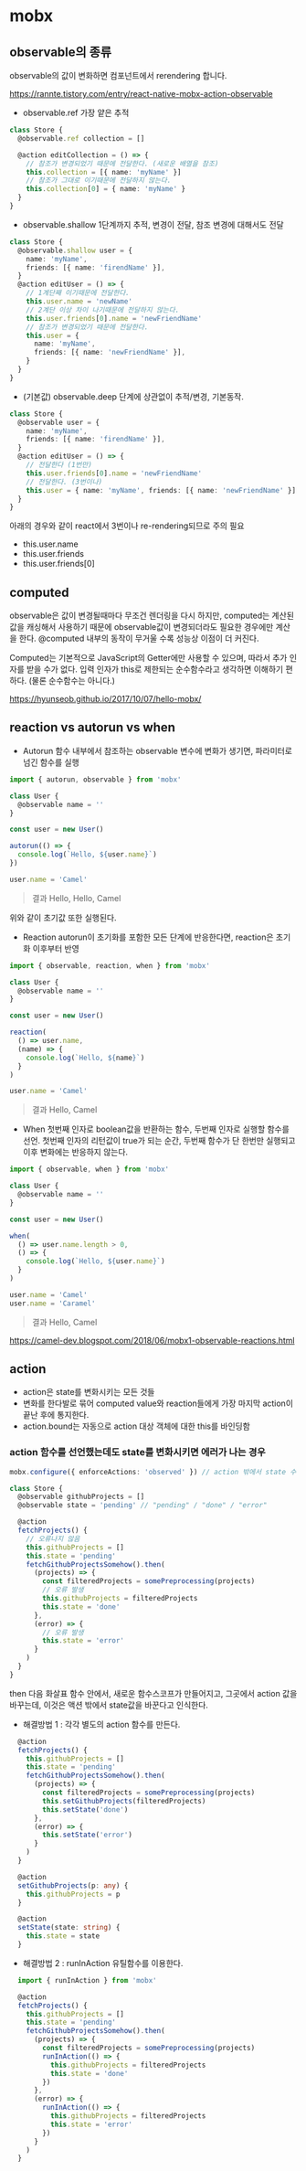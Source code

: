 # mobx

## observable의 종류

observable의 값이 변화하면 컴포넌트에서 rerendering 합니다.

https://rannte.tistory.com/entry/react-native-mobx-action-observable

- observable.ref
  가장 얕은 추적

```typescript
class Store {
  @observable.ref collection = []

  @action editCollection = () => {
    // 참조가 변경되었기 때문에 전달한다. (새로운 배열을 참조)
    this.collection = [{ name: 'myName' }]
    // 참조가 그대로 이기때문에 전달하지 않는다.
    this.collection[0] = { name: 'myName' }
  }
}
```

- observable.shallow
  1단계까지 추적, 변경이 전달, 참조 변경에 대해서도 전달

```typescript
class Store {
  @observable.shallow user = {
    name: 'myName',
    friends: [{ name: 'firendName' }],
  }
  @action editUser = () => {
    // 1계단째 이기때문에 전달한다.
    this.user.name = 'newName'
    // 2계단 이상 차이 나기때문에 전달하지 않는다.
    this.user.friends[0].name = 'newFriendName'
    // 참조가 변경되었기 때문에 전달한다.
    this.user = {
      name: 'myName',
      friends: [{ name: 'newFriendName' }],
    }
  }
}
```

- (기본값) observable.deep
  단계에 상관없이 추적/변경, 기본동작.

```typescript
class Store {
  @observable user = {
    name: 'myName',
    friends: [{ name: 'firendName' }],
  }
  @action editUser = () => {
    // 전달한다 (1번만)
    this.user.friends[0].name = 'newFriendName'
    // 전달한다. (3번이나)
    this.user = { name: 'myName', friends: [{ name: 'newFriendName' }] }
  }
}
```

아래의 경우와 같이 react에서 3번이나 re-rendering되므로 주의 필요

- this.user.name
- this.user.friends
- this.user.friends[0]

## computed

observable은 값이 변경될때마다 무조건 렌더링을 다시 하지만, computed는 계산된 값을 캐싱해서 사용하기 때문에
observable값이 변경되더라도 필요한 경우에만 계산을 한다.
@computed 내부의 동작이 무거울 수록 성능상 이점이 더 커진다.

Computed는 기본적으로 JavaScript의 Getter에만 사용할 수 있으며, 따라서 추가 인자를 받을 수가 없다. 입력 인자가 this로 제한되는 순수함수라고 생각하면 이해하기 편하다. (물론 순수함수는 아니다.)

https://hyunseob.github.io/2017/10/07/hello-mobx/

## reaction vs autorun vs when

- Autorun
  함수 내부에서 참조하는 observable 변수에 변화가 생기면, 파라미터로 넘긴 함수를 실행

```typescript
import { autorun, observable } from 'mobx'

class User {
  @observable name = ''
}

const user = new User()

autorun(() => {
  console.log(`Hello, ${user.name}`)
})

user.name = 'Camel'
```

> 결과
> Hello,
> Hello, Camel

위와 같이 초기값 또한 실행된다.

- Reaction
  autorun이 초기화를 포함한 모든 단계에 반응한다면, reaction은 초기화 이후부터 반영

```typescript
import { observable, reaction, when } from 'mobx'

class User {
  @observable name = ''
}

const user = new User()

reaction(
  () => user.name,
  (name) => {
    console.log(`Hello, ${name}`)
  }
)

user.name = 'Camel'
```

> 결과
> Hello, Camel

- When
  첫번째 인자로 boolean값을 반환하는 함수, 두번째 인자로 실행할 함수를 선언. 첫번째 인자의 리턴값이 true가 되는 순간, 두번째 함수가 단 한번만 실행되고 이후 변화에는 반응하지 않는다.

```typescript
import { observable, when } from 'mobx'

class User {
  @observable name = ''
}

const user = new User()

when(
  () => user.name.length > 0,
  () => {
    console.log(`Hello, ${user.name}`)
  }
)

user.name = 'Camel'
user.name = 'Caramel'
```

> 결과
> Hello, Camel

https://camel-dev.blogspot.com/2018/06/mobx1-observable-reactions.html

## action

- action은 state를 변화시키는 모든 것들
- 변화를 한다발로 묶어 computed value와 reaction들에게 가장 마지막 action이 끝난 후에 통지한다.
- action.bound는 자동으로 action 대상 객체에 대한 this를 바인딩함

### action 함수를 선언했는데도 state를 변화시키면 에러가 나는 경우

```typescript
mobx.configure({ enforceActions: 'observed' }) // action 밖에서 state 수정을 비허용한다

class Store {
  @observable githubProjects = []
  @observable state = 'pending' // "pending" / "done" / "error"

  @action
  fetchProjects() {
    // 오류나지 않음
    this.githubProjects = []
    this.state = 'pending'
    fetchGithubProjectsSomehow().then(
      (projects) => {
        const filteredProjects = somePreprocessing(projects)
        // 오류 발생
        this.githubProjects = filteredProjects
        this.state = 'done'
      },
      (error) => {
        // 오류 발생
        this.state = 'error'
      }
    )
  }
}
```

then 다음 화살표 함수 안에서, 새로운 함수스코프가 만들어지고, 그곳에서 action 값을 바꾸는데, 이것은 액션 밖에서 state값을 바꾼다고 인식한다.

- 해결방법 1 : 각각 별도의 action 함수를 만든다.

```typescript
  @action
  fetchProjects() {
    this.githubProjects = []
    this.state = 'pending'
    fetchGithubProjectsSomehow().then(
      (projects) => {
        const filteredProjects = somePreprocessing(projects)
        this.setGithubProjects(filteredProjects)
        this.setState('done')
      },
      (error) => {
        this.setState('error')
      }
    )
  }

  @action
  setGithubProjects(p: any) {
    this.githubProjects = p
  }

  @action
  setState(state: string) {
    this.state = state
  }
```

- 해결방법 2 : runInAction 유틸함수를 이용한다.

```typescript
  import { runInAction } from 'mobx'

  @action
  fetchProjects() {
    this.githubProjects = []
    this.state = 'pending'
    fetchGithubProjectsSomehow().then(
      (projects) => {
        const filteredProjects = somePreprocessing(projects)
        runInAction(() => {
          this.githubProjects = filteredProjects
          this.state = 'done'
        })
      },
      (error) => {
        runInAction(() => {
          this.githubProjects = filteredProjects
          this.state = 'error'
        })
      }
    )
  }

```
